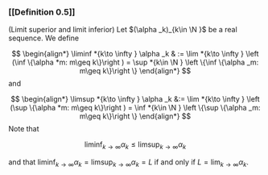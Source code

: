 ### [[Definition 0.5]]

(Limit superior and limit inferior) Let $(\alpha _k)_{k\in \N }$ be a real sequence. We define



$$ \begin{align*} \liminf *{k\to \infty } \alpha _k & := \lim *{k\to \infty } \left (\inf \{\alpha *m: m\geq k\}\right ) = \sup *{k\in \N } \left \{\inf \{\alpha _m: m\geq k\}\right \} \end{align*} $$ and



$$ \begin{align*} \limsup *{k\to \infty } \alpha _k &:= \lim *{k\to \infty } \left (\sup \{\alpha *m: m\geq k\}\right ) = \inf *{k\in \N } \left \{\sup \{\alpha _m: m\geq k\}\right \} \end{align*} $$ Note that

$$ \liminf _{k\to \infty } \alpha _k \leq \limsup _{k\to \infty } \alpha _k $$

and that $\liminf _{k\to \infty } \alpha _k = \limsup _{k\to \infty } \alpha _k = L$ if and only if $L=\lim _{k\to \infty } \alpha _k$.
